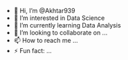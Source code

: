 - 👋 Hi, I’m @Akhtar939
- 👀 I’m interested in Data Science
- 🌱 I’m currently learning Data Analysis
- 💞️ I’m looking to collaborate on ...
- 📫 How to reach me ...
- ⚡ Fun fact: ...

<!---
Akhtar939/Akhtar939 is a ✨ special ✨ repository because its `README.md` (this file) appears on your GitHub profile.
You can click the Preview link to take a look at your changes.
--->
